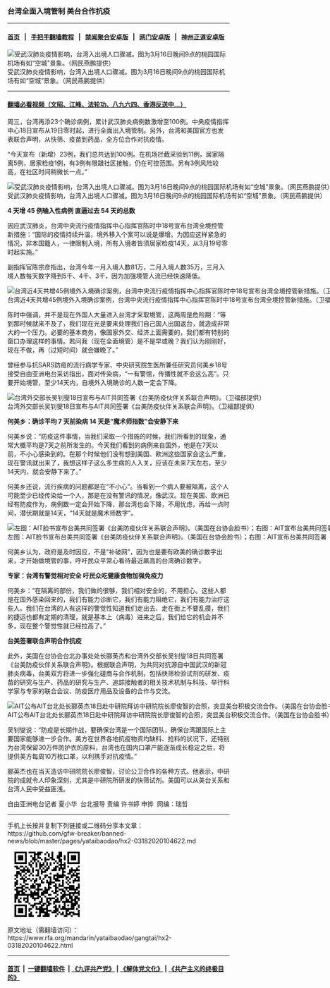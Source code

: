 ### 台湾全面入境管制  美台合作抗疫
------------------------

#### [首页](https://github.com/gfw-breaker/banned-news/blob/master/README.md) &nbsp;&nbsp;|&nbsp;&nbsp; [手把手翻墙教程](https://github.com/gfw-breaker/guides/wiki) &nbsp;&nbsp;|&nbsp;&nbsp; [禁闻聚合安卓版](https://github.com/gfw-breaker/bn-android) &nbsp;&nbsp;|&nbsp;&nbsp; [网门安卓版](https://github.com/oGate2/oGate) &nbsp;&nbsp;|&nbsp;&nbsp; [神州正道安卓版](https://github.com/SzzdOgate/update) 



<div id="headerimg">
 <img alt="受武汉肺炎疫情影响，台湾入出境人口骤减。图为3月16日晚间9点的桃园国际机场有如“空城”景象。（网民燕鹏提供）" src="https://www.rfa.org/mandarin/yataibaodao/gangtai/hx2-03182020104622.html/4e004e00.jpg/@@images/933b51bf-8e07-4763-8add-7282edb5e958.jpeg" title="受武汉肺炎疫情影响，台湾入出境人口骤减。图为3月16日晚间9点的桃园国际机场有如“空城”景象。（网民燕鹏提供）"/>
 <div id="headerimgcontents">
  <div id="headerimgcaption">
   <span>
    受武汉肺炎疫情影响，台湾入出境人口骤减。图为3月16日晚间9点的桃园国际机场有如“空城”景象。（网民燕鹏提供）
   </span>
   <!-- zoomattribute -->
  </div>
  <!-- headerimgcaption -->
 </div>
 <!-- headerimagecontents -->
</div>

<hr/>


#### [翻墙必看视频（文昭、江峰、法轮功、八九六四、香港反送中...）](https://github.com/gfw-breaker/banned-news/blob/master/pages/link3.md)

<div id="storytext">
 <div>
  <div class="slot_header">
  </div>
 </div>
 <p>
  周三，台湾再添23个确诊病例，累计武汉肺炎病例数激增至100例。中央疫情指挥中心18日宣布从19日零时起，进行全面出入境管制。另外，台湾和美国官方也发表联合声明，从快筛、疫苗到药品，全方位合作对抗疫情。
 </p>
 <p>
  “今天宣布（新增）23例，我们总共达到100例。在机场拦截采验到11例，居家隔离5例，居家检疫1例，有3例有限跟社区接触，仍在可控范围。另有3例风险较高，在社区时间稍微长一点。”
 </p>
 <p>
 </p>
 <p>
 </p>
 <p>
  <div class="image-inline captioned" style="width:960px;">
   <div style="width:960px;">
    <img alt="受武汉肺炎疫情影响，台湾入出境人口骤减。图为3月16日晚间9点的桃园国际机场有如“空城”景象。（网民燕鹏提供）" src="https://www.rfa.org/mandarin/yataibaodao/gangtai/hx2-03182020104622.html/4e8c.jpg" title="受武汉肺炎疫情影响，台湾入出境人口骤减。图为3月16日晚间9点的桃园国际机场有如“空城”景象。（网民燕鹏提供）"/>
   </div>
   <div class="image-caption">
    <span style="width:960px;">
     受武汉肺炎疫情影响，台湾入出境人口骤减。图为3月16日晚间9点的桃园国际机场有如“空城”景象。（网民燕鹏提供）
    </span>
    <span class="copyright">
    </span>
   </div>
  </div>
 </p>
 <p>
  <b>
   4
  </b>
  <b>
   天增
  </b>
  <b>
   45
  </b>
  <b>
   例输入性病例
  </b>
  <b>
  </b>
  <b>
   直逼过去
  </b>
  <b>
   54
  </b>
  <b>
   天的总数
  </b>
  <b>
  </b>
 </p>
 <p>
  因应武汉肺炎，台湾中央流行疫情指挥中心指挥官陈时中18号宣布台湾全境控管新措施：“国际的疫情持续升温，境外移入个案可以说是爆增。为因应这样紧急的情况，非本国籍人，一律限制入境，所有入境者皆须居家检疫14天，从3月19号零时起实施。”
 </p>
 <p>
  副指挥官陈宗彦指出，台湾今年一月入境人数81万，二月入境人数35万，三月入境人数每天数字降到5千、4千、3千，因为加强境管人流已经快速降低。
 </p>
 <p>
 </p>
 <p>
  <div class="image-inline captioned" style="width:1186px;">
   <div style="width:1186px;">
    <img alt="台湾近4天共增45例境外入境确诊案例，台湾中央流行疫情指挥中心指挥官陈时中18号宣布台湾全境控管新措施。（卫福部直播截图）" src="https://www.rfa.org/mandarin/yataibaodao/gangtai/hx2-03182020104622.html/56db.jpg" title="台湾近4天共增45例境外入境确诊案例，台湾中央流行疫情指挥中心指挥官陈时中18号宣布台湾全境控管新措施。（卫福部直播截图）"/>
   </div>
   <div class="image-caption">
    <span style="width:1186px;">
     台湾近4天共增45例境外入境确诊案例，台湾中央流行疫情指挥中心指挥官陈时中18号宣布台湾全境控管新措施。（卫福部直播截图）
    </span>
    <span class="copyright">
    </span>
   </div>
  </div>
 </p>
 <p>
  陈时中强调，并不是现在外国人大量进入台湾才采取境管，这两周是危险期：“等到那时候就来不及了，我们现在光是要来处理我们自己国人出国返台，就造成非常大的一个压力。必要的基本商务，像国家外交、经济上面需要的，我们都有特别的窗口办理这样的事情。若问我（现在全面境管）是不是早或晚？我们认为刚刚好，现在不做，再（过短时间）就会嫌晚了。”
 </p>
 <p>
  曾经参与抗SARS防疫的流行病学专家、中央研究院生医所兼任研究员何美乡18号接受自由亚洲电台采访指出，面对传染病，“一有警惕，传播性就不会这么高”。只要开始境管，至少14天内，自境外入境确诊的人数一定会下降。
 </p>
 <p>
 </p>
 <p>
  <div class="image-inline captioned" style="width:1280px;">
   <div style="width:1280px;">
    <img alt="台湾外交部长吴钊燮18日宣布与AIT共同签署《台美防疫伙伴关系联合声明》。（卫福部提供）" src="https://www.rfa.org/mandarin/yataibaodao/gangtai/hx2-03182020104622.html/4e94.jpg" title="台湾外交部长吴钊燮18日宣布与AIT共同签署《台美防疫伙伴关系联合声明》。（卫福部提供）"/>
   </div>
   <div class="image-caption">
    <span style="width:1280px;">
     台湾外交部长吴钊燮18日宣布与AIT共同签署《台美防疫伙伴关系联合声明》。（卫福部提供）
    </span>
    <span class="copyright">
    </span>
   </div>
  </div>
 </p>
 <p>
  <b>
   何美乡：确诊平均
  </b>
  <b>
   7
  </b>
  <b>
   天前染病
  </b>
  <b>
   14
  </b>
  <b>
   天是“魔术师指数”会安静下来
  </b>
  <b>
  </b>
 </p>
 <p>
  何美乡说：“防疫这件事情，当我们采取一个措施的时候，我们所看到的现象，通常大概平均是7天之前所发生的。今天我们看到的病例来自国外，他是在7天以前，不小心感染到的。在那个时候他们没有想到美国、欧洲这些国家会这么严重，现在警讯就出来了，我想这样子这么多生病的人入关，应该在未来7天左右，至少14天内，就会安静下来了。”
 </p>
 <p>
  何美乡还说，流行疾病的问题都是在“不小心”。当看到一个病人要被隔离，这个人可能至少已经传染给一个人，那是在没有警讯的情况，像武汉。现在美国、欧洲已经有防疫作为，病例数一定会开始下降，那台湾也会下降，不用忧虑，再给一点时间，潜伏期就是14天，“14天就是魔术师数字”。
 </p>
 <p>
 </p>
 <p>
  <div class="image-inline captioned" style="width:1500px;">
   <div style="width:1500px;">
    <img alt="左图：AIT脸书宣布台美共同签署《台美防疫伙伴关系联合声明》。（美国在台协会脸书）；右图：AIT宣布台美共同签署《台美防疫伙伴关系联合声明》。（美国在台协会官网）" src="https://www.rfa.org/mandarin/yataibaodao/gangtai/hx2-03182020104622.html/516da.jpg" title="左图：AIT脸书宣布台美共同签署《台美防疫伙伴关系联合声明》。（美国在台协会脸书）；右图：AIT宣布台美共同签署《台美防疫伙伴关系联合声明》。（美国在台协会官网）"/>
   </div>
   <div class="image-caption">
    <span style="width:1500px;">
     左图：AIT脸书宣布台美共同签署《台美防疫伙伴关系联合声明》。（美国在台协会脸书）；右图：AIT宣布台美共同签署《台美防疫伙伴关系联合声明》。（美国在台协会官网）
    </span>
    <span class="copyright">
    </span>
   </div>
  </div>
 </p>
 <p>
  何美乡认为，政府是及时因应，不是“补破网”，因为也是要有欧美的确诊数字出来，才开始做境管的事，呼吁民众平常心看待最近飙高的台湾确诊数字。
 </p>
 <p>
  <b>
   专家：台湾有警觉相对安全
  </b>
  <b>
  </b>
  <b>
   吁民众吃健康食物加强免疫力
  </b>
  <b>
  </b>
  <b>
  </b>
 </p>
 <p>
  何美乡：“在隔离的部份，我们做的很够，我们相对安全的，不用担心。这些人都是在国外感染回来的，我们有能力诊断它，我们有能力阻绝它，我们有能力治疗这些人。我们在台湾的人有这样的警觉性知道我们走出去、走在街上不要乱摸，我们的捷运也都有定期的清理，就是基本上（病毒）进来之后，我们给它的机会并不多，现在整个警觉性就已经拉高了。”
 </p>
 <p>
  <b>
   台美签署联合声明合作抗疫
  </b>
  <b>
  </b>
  <b>
  </b>
 </p>
 <p>
  此外，美国在台协会台北办事处处长郦英杰和台湾外交部长吴钊燮18日共同签署《台美防疫伙伴关系联合声明》。根据联合声明，为共同对抗源自中国武汉的新冠肺炎病毒，台美双方将进一步强化磋商与合作机制，包括快筛检验试剂的研发、疫苗的研究与生产、药品的研究与生产、追踪接触者的相关技术机制与科技、举行科学家与专家的联合会议、防疫医疗用品及设备的合作与交流。
 </p>
 <p>
 </p>
 <p>
  <div class="image-inline captioned" style="width:856px;">
   <div style="width:856px;">
    <img alt="AIT公布AIT台北处长郦英杰18日赴中研院拜访中研院院长廖俊智的合照，突显美台积极交流合作。（美国在台协会脸书）" src="https://www.rfa.org/mandarin/yataibaodao/gangtai/hx2-03182020104622.html/516b.jpg" title="AIT公布AIT台北处长郦英杰18日赴中研院拜访中研院院长廖俊智的合照，突显美台积极交流合作。（美国在台协会脸书）"/>
   </div>
   <div class="image-caption">
    <span style="width:856px;">
     AIT公布AIT台北处长郦英杰18日赴中研院拜访中研院院长廖俊智的合照，突显美台积极交流合作。（美国在台协会脸书）
    </span>
    <span class="copyright">
    </span>
   </div>
  </div>
 </p>
 <p>
  吴钊燮说：“防疫是长期作战，要确保台湾是一个国际团队，确保台湾跟国际上主要国家能够进一步合作。美方在世界各地抗疫物资均缺料、抢料的状况下，还特别为台湾保留30万件防护衣的原料，台湾也在国内口罩产能逐渐成长稳定之后，将提供美方每周10万枚口罩，以利携手对抗疫情。”
 </p>
 <p>
  郦英杰也在当天造访中研院院长廖俊智，讨论公卫合作的各种方式。他表示，中研院的成就令人印象深刻，尤其是中研院所研发的快筛试剂。美国可以从美台关系和台湾人民中受益匪浅。
 </p>
 <p>
 </p>
 <p>
  自由亚洲电台记者 夏小华  台北报导 责编 许书婷 申铧  网编：瑞哲
 </p>
</div>

<hr/>
手机上长按并复制下列链接或二维码分享本文章：<br/>
https://github.com/gfw-breaker/banned-news/blob/master/pages/yataibaodao/hx2-03182020104622.md <br/>
<a href='https://github.com/gfw-breaker/banned-news/blob/master/pages/yataibaodao/hx2-03182020104622.md'><img src='https://github.com/gfw-breaker/banned-news/blob/master/pages/yataibaodao/hx2-03182020104622.md.png'/></a> <br/>
原文地址（需翻墙访问）：https://www.rfa.org/mandarin/yataibaodao/gangtai/hx2-03182020104622.html


------------------------
#### [首页](https://github.com/gfw-breaker/banned-news/blob/master/README.md) &nbsp;|&nbsp; [一键翻墙软件](https://github.com/gfw-breaker/nogfw/blob/master/README.md) &nbsp;| [《九评共产党》](https://github.com/gfw-breaker/9ping.md/blob/master/README.md#九评之一评共产党是什么) | [《解体党文化》](https://github.com/gfw-breaker/jtdwh.md/blob/master/README.md) | [《共产主义的终极目的》](https://github.com/gfw-breaker/gczydzjmd.md/blob/master/README.md)


<img src='http://gfw-breaker.win/banned-news/pages/yataibaodao/hx2-03182020104622.md' width='0px' height='0px'/>
